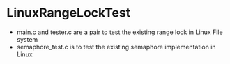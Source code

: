# LinuxRangeLockTest

- main.c and tester.c are a pair to test the existing range lock in Linux File system
- semaphore_test.c is to test the existing semaphore implementation in Linux
